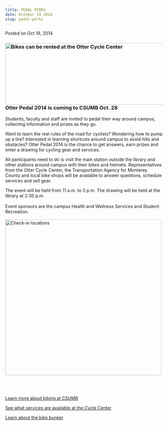 ```yaml
---
title: PEDAL PERKS
date: October 19 2014
slug: pedal-perks
---
```


 



<span class="date">Posted on Oct 19, 2014    </span>
<h3><img alt="Bikes can be rented at the Otter Cycle Center" src="https://news.csumb.edu/sites/default/files/65/attachments/news/images/bikes.jpg" style="width:550px; height:197px; float:left">Otter Pedal 2014 is
coming to CSUMB Oct. 28</img></h3>
<p>Students, faculty and staff are invited to pedal their way
around campus, collecting information and prizes as they go.</p>
<p>Want to learn the real rules of the road for cyclists? Wondering
how to pump up a tire? Interested in learning shortcuts around
campus to avoid hills and obstacles? Otter Pedal 2014 is the chance
to get answers, earn prizes and enter a drawing for cycling gear
and services.</p>
<p>All participants need to do is visit the main station outside
the library and other stations around campus with their bikes and
helmets. Representatives from the Otter Cycle Center, the
Transportation Agency for Monterey County and local bike shops will
be available to answer questions, schedule services and sell
gear.</p>
<p>The event will be held from 11 a.m. to 3 p.m. The drawing will
be held at the library at 2:30 p.m.<br>
<br>
Event sponsors are the campus Health and Wellness Services and
Student Recreation.<br>
<br>
<img alt="Check-in locations" height="498" src="https://news.csumb.edu/sites/default/files/65/attachments/news/images/check-in_locations_for_web.jpg" width="500"/></br></br></br></br></p>
<p><a href="https://transportation.csumb.edu/biking" rel="nofollow">Learn more about biking at CSUMB</a></p>
<p><a href="https://activities.csumb.edu/otter-cycle-center" rel="nofollow">See what services are available at the Cycle
Center</a></p>
<p><a href="https://activities.csumb.edu/bike-bunker" rel="nofollow">Learn about the bike bunker</a></p>





```
